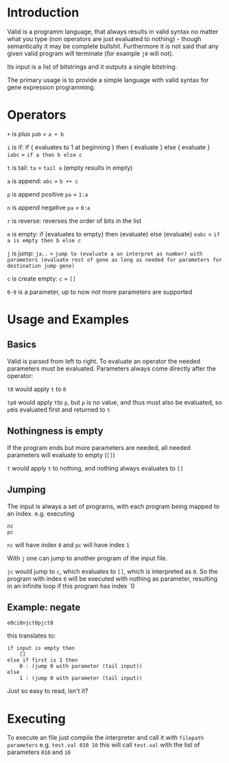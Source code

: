 # Introduction
Valid is a programm language, that always results in valid syntax no matter what you type (non operators are just evaluated to nothing) - though semantically it may be complete bullshit. Furthermore it is not said that any given valid program will terminate (for example `j0` will not).

Its input is a list of bitstrings and it outputs a single bitstring.

The primary usage is to provide a simple language with valid syntax for gene expression programming.

# Operators

`+` is plus
`pab` = `a + b`

`i` is if: if { evaluates to 1 at beginning } then { evaluate } else { evaluate }
`iabc` = `if a then b else c`

`t` is tail:
`ta` = `tail a` (empty results in empty)

`a` is append: 
`abc` = `b ++ c`

`p` is append positive 
`pa` = `1:a`

`n` is append negative 
`pa` = `0:a`

`r` is reverse: reverses the order of bits in the list

`e` is empty: if {evaluates to empty} then {evaluate} else {evaluate}
`eabc` = `if a is empty then b else c`

`j` is jump:
`ja..` = `jump to (evaluate a an interpret as number) with parameters (evaluate rest of gene as long as needed for parameters for destination jump gene)`

`c` is create empty:
`c` = `[]`

`0-9` is a parameter, up to now not more parameters are supported

# Usage and Examples
## Basics
Valid is parsed from left to right. To evaluate an operator the needed parameters must be evaluated. Parameters always come directly after the operator:

`t0` would apply `t` to `0`

`tp0` would apply `t`to `p`, but `p` is no value, and thus must also be evaluated, so `p0`is evaluated first and returned to `t` 

## Nothingness is empty
If the program ends but more parameters are needed, all needed parameters will evaluate to empty (`[]`)

`t` would apply `t` to nothing, and nothing always evaluates to `[]`

## Jumping
The input is always a set of programs, with each program being mapped to an index. 
e.g. executing 
```
nc
pc
```

`nc` will have index `0` and `pc` will have index `1`

With `j` one can jump to another program of the input file.

`jc` would jump to `c`, which evaluates to `[]`, which is interpreted as `0`. So the program with index `0` will be executed with nothing as parameter, resulting in an infinite loop if this program has index `0

## Example: negate
`e0ci0njct0pjct0`

this translates to:
```
if input is empty then 
	[]
else if first is 1 then
	0 : (jump 0 with parameter (tail input))
else
	1 : (jump 0 with parameter (tail input))
```

Just so easy to read, isn't it?
# Executing
To execute an file just compile the interpreter and call it with `filepath parameters`
e.g. `test.val 010 10` this will call `test.val` with the list of parameters `010` and `10`
